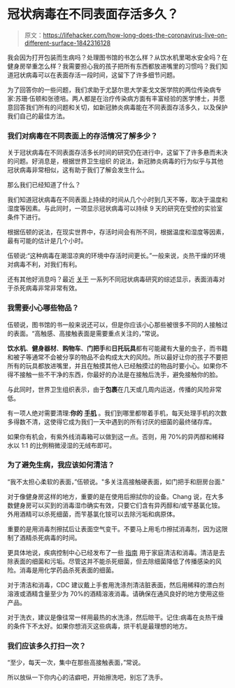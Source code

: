 # 冠状病毒在不同表面存活多久？

> 原文：<https://lifehacker.com/how-long-does-the-coronavirus-live-on-different-surface-1842316128>

我会因为打开包装而生病吗？处理图书馆的书怎么样？从饮水机里喝水安全吗？在健身房举重怎么样？我需要担心我的孩子把所有东西都放进嘴里的习惯吗？我们知道冠状病毒可以在表面存活一段时间，这留下了许多细节问题。



为了回答你的一些问题，我们求助于尤瑟尔思大学麦戈文医学院的两位传染病专家:苏珊·伍顿和张德培。两人都是在治疗传染病方面有丰富经验的医学博士，并愿意回答我们所有的问题和关切，如新冠肺炎病毒能在不同表面存活多久，以及保护我们自己的最佳方法。

### 我们对病毒在不同表面上的存活情况了解多少？

关于冠状病毒在不同表面存活多长时间的研究仍在进行中，这留下了许多悬而未决的问题。好消息是，根据世界卫生组织 的说法，新冠肺炎病毒的行为似乎与其他冠状病毒非常相似，这有助于我们了解会发生什么。

那么我们已经知道了什么？

我们知道冠状病毒在不同表面上持续的时间从几个小时到几天不等，取决于温度和湿度等因素。与此同时，一项显示冠状病毒可以持续 9 天的研究在受控的实验室条件下进行。

根据伍顿的说法，在现实世界中，存活时间会有所不同，根据温度和湿度等因素，最有可能的估计是几个小时。

伍顿说:“这种病毒在潮湿凉爽的环境中存活时间更长。”一般来说，炎热干燥的环境对病毒不利，对我们有利。

还有其他好消息吗？最近 [关于](https://www.ncbi.nlm.nih.gov/pubmed/32035997) 一系列不同冠状病毒研究的综述显示，表面消毒对于杀死病毒非常非常有效。

### 我需要小心哪些物品？

伍顿说，图书馆的书一般来说还可以，但是你应该小心那些被很多不同的人接触过的表面。“高触感、高接触表面是需要重点关注的，”常说。

**饮水机**、**健身器材**、**购物车**、**门把手**和**日托玩具**都有可能藏有大量的虫子，而书籍和被子等通常不会被分享的物品不会构成太大的风险。所以最好让你的孩子不要把所有的玩具都放进嘴里，并且在触摸其他人已经触摸过的物品时要小心。如果你不得不接触一些不干净的东西，你最好的办法是在接触后洗手，避免接触你的脸。

与此同时，世界卫生组织表示，由于**包裹**在几天或几周内运送，传播的风险非常低。

有一项人绝对需要清理:**你的** [**手机**](https://lifehacker.com/clean-your-phone-right-now-1832426763) 。我们到哪里都带着手机，每天处理手机的次数多得数不清，这使得它成为我们一天中遇到的所有讨厌的细菌的最终储存库。

如果你有机会，有紫外线消毒箱可以做到这一点。否则，用 70%的异丙醇和稀释水以 1:1 的比例稍微浸湿的无绒布即可。

### 为了避免生病，我应该如何清洁？

“我不太担心柔软的表面，”伍顿说。"多关注高接触硬表面，如门把手和厨房台面."

对于像健身房这样的地方，重要的是在使用后擦拭你的设备。Chang 说，在大多数健身房可以买到的消毒湿巾确实有效，只要它们含有异丙醇和/或苄基氯化铵。外用酒精可以杀死细菌，而苄基氯化铵可以去除污垢和病原体。

重要的是用消毒剂擦拭后让表面空气变干。不要马上用毛巾擦拭消毒剂，因为这限制了酒精杀死病毒的时间。

更具体地说，疾病控制中心已经发布了一些 [指南](https://www.cdc.gov/coronavirus/2019-ncov/community/home/cleaning-disinfection.html) 用于家庭清洁和消毒。清洁是去除表面的细菌和污垢。尽管这并不能杀死细菌，但去除细菌降低了传播感染的风险。消毒是用化学药品杀死表面的细菌。

对于清洁和消毒，CDC 建议戴上手套用洗涤剂清洁脏表面，然后用稀释的漂白剂溶液或酒精含量至少为 70%的酒精溶液消毒。请确保在通风良好的地方使用这些产品。

对于洗衣，建议是像往常一样用最热的水洗涤，然后晾干。记住:病毒在炎热干燥的条件下不太好。如果你想消灭这些病毒，烘干机是最理想的地方。

### 我们应该多久打扫一次？

“至少，每天一次，集中在那些高接触表面，”常说。

所以放纵一下你内心的洁癖吧，开始擦洗吧，别忘了洗手。